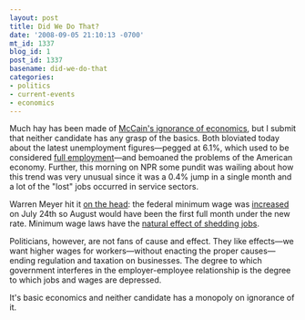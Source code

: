 ```yaml
---
layout: post
title: Did We Do That?
date: '2008-09-05 21:10:13 -0700'
mt_id: 1337
blog_id: 1
post_id: 1337
basename: did-we-do-that
categories:
- politics
- current-events
- economics
---
```

<p>Much hay has been made of <a href="http://economistsview.typepad.com/economistsview/2007/12/mccain-economic.html">McCain's ignorance of economics</a>, but I submit that neither candidate has any grasp of the basics. Both bloviated today about the latest unemployment figures—pegged at 6.1%, which used to be considered <a href="http://en.wikipedia.org/wiki/Full_employment">full employment</a>—and bemoaned the problems of the American economy. Further, this morning on NPR some pundit was wailing about how this trend was very unusual since it was a 0.4% jump in a single month and a lot of the "lost" jobs occurred in service sectors.</p><p>Warren Meyer hit it <a href="http://www.coyoteblog.com/coyote_blog/2008/09/new-unemploymen.html">on the head</a>: the federal minimum wage was <a href="http://www.dol.gov/dol/topic/wages/minimumwage.htm">increased</a> on July 24th so August would have been the first full month under the new rate. Minimum wage laws have the <a href="http://mises.org/story/2130">natural effect of shedding jobs</a>.</p><p>Politicians, however, are not fans of cause and effect. They like effects—we want higher wages for workers—without enacting the proper causes—ending regulation and taxation on businesses. The degree to which government interferes in the employer-employee relationship is the degree to which jobs and wages are depressed.</p><p>It's basic economics and neither candidate has a monopoly on ignorance of it.</p>

